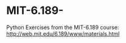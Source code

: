# MIT-6.189-
Python Exercises from the MIT-6.189 course: http://web.mit.edu/6.189/www/materials.html
